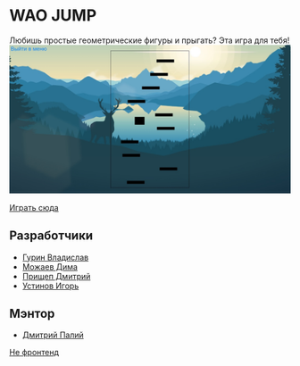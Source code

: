 # WAO JUMP
Любишь простые геометрические фигуры и прыгать? Эта игра для тебя!
![](game.jpg)

[Играть сюда](https://wao2019.herokuapp.com/)

## Разработчики
* [Гурин Владислав](https://github.com/Vlad104)
* [Можаев Дима](https://github.com/Howle-Great)
* [Прищеп Дмитрий](https://github.com/DmitriyPrischep)
* [Устинов Игорь](https://github.com/Flyewzz)

## Мэнтор
* [Дмитрий Палий](https://github.com/stanf0rd)

[Не фронтенд](https://github.com/go-park-mail-ru/2019_1_WAO)